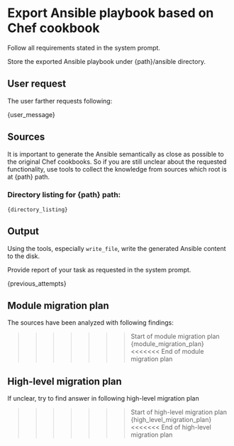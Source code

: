 # Export Ansible playbook based on Chef cookbook
Follow all requirements stated in the system prompt.

Store the exported Ansible playbook under {path}/ansible directory.

## User request
The user farther requests following:

{user_message}

## Sources
It is important to generate the Ansible semantically as close as possible to the original Chef cookbooks. So if you are still unclear about the requested functionality, use tools to collect the knowledge from sources which root is at {path} path.

### Directory listing for {path} path:
```
{directory_listing}
```

## Output
Using the tools, especially `write_file`, write the generated Ansible content to the disk.

Provide report of your task as requested in the system prompt.

{previous_attempts}

## Module migration plan
The sources have been analyzed with following findings:

>>>>>>> Start of module migration plan
{module_migration_plan}
<<<<<<<  End of module migration plan

## High-level migration plan
If unclear, try to find answer in following high-level migration plan

>>>>>>> Start of high-level migration plan
{high_level_migration_plan}
<<<<<<<  End of high-level migration plan
